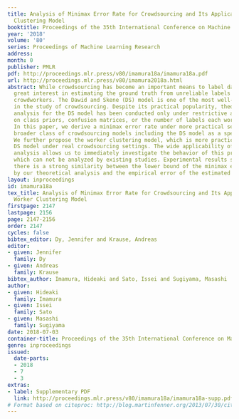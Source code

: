 ```yaml
---
title: Analysis of Minimax Error Rate for Crowdsourcing and Its Application to Worker
  Clustering Model
booktitle: Proceedings of the 35th International Conference on Machine Learning
year: '2018'
volume: '80'
series: Proceedings of Machine Learning Research
address: 
month: 0
publisher: PMLR
pdf: http://proceedings.mlr.press/v80/imamura18a/imamura18a.pdf
url: http://proceedings.mlr.press/v80/imamura2018a.html
abstract: While crowdsourcing has become an important means to label data, there is
  great interest in estimating the ground truth from unreliable labels produced by
  crowdworkers. The Dawid and Skene (DS) model is one of the most well-known models
  in the study of crowdsourcing. Despite its practical popularity, theoretical error
  analysis for the DS model has been conducted only under restrictive assumptions
  on class priors, confusion matrices, or the number of labels each worker provides.
  In this paper, we derive a minimax error rate under more practical setting for a
  broader class of crowdsourcing models including the DS model as a special case.
  We further propose the worker clustering model, which is more practical than the
  DS model under real crowdsourcing settings. The wide applicability of our theoretical
  analysis allows us to immediately investigate the behavior of this proposed model,
  which can not be analyzed by existing studies. Experimental results showed that
  there is a strong similarity between the lower bound of the minimax error rate derived
  by our theoretical analysis and the empirical error of the estimated value.
layout: inproceedings
id: imamura18a
tex_title: Analysis of Minimax Error Rate for Crowdsourcing and Its Application to
  Worker Clustering Model
firstpage: 2147
lastpage: 2156
page: 2147-2156
order: 2147
cycles: false
bibtex_editor: Dy, Jennifer and Krause, Andreas
editor:
- given: Jennifer
  family: Dy
- given: Andreas
  family: Krause
bibtex_author: Imamura, Hideaki and Sato, Issei and Sugiyama, Masashi
author:
- given: Hideaki
  family: Imamura
- given: Issei
  family: Sato
- given: Masashi
  family: Sugiyama
date: 2018-07-03
container-title: Proceedings of the 35th International Conference on Machine Learning
genre: inproceedings
issued:
  date-parts:
  - 2018
  - 7
  - 3
extras:
- label: Supplementary PDF
  link: http://proceedings.mlr.press/v80/imamura18a/imamura18a-supp.pdf
# Format based on citeproc: http://blog.martinfenner.org/2013/07/30/citeproc-yaml-for-bibliographies/
---
```

